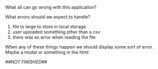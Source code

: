 What all can go wrong with this application?

What errors should we  expect to handle?

1. file to large to store in local storage
2. user uploaded something other than a csv
3. there was an error when reading the file

When any of these things happen we should display some sort of error. Maybe a modal or something in the html

#*#NOT FINISHED#*#